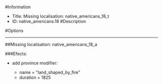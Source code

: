 #Information
 - Title: Missing localisation: native_americans_18_t
 - ID: native_americans.18
#Description

#Options

___
##Missing localisation: native_americans_18_a

###Efects:<ul><li>add province modifier:</li><ul><li>name = "land_shaped_by_fire"</li><li>duration = 1825</li></ul></ul>
